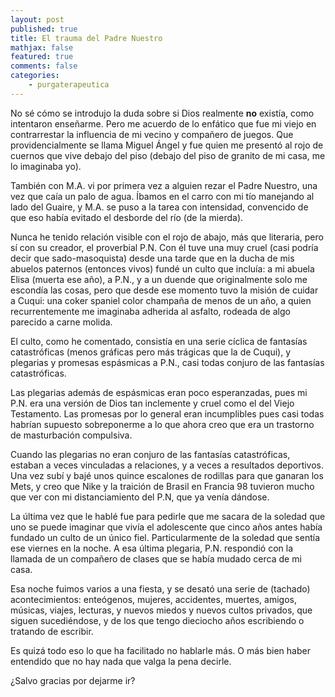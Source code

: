 ```yaml
---
layout: post
published: true
title: El trauma del Padre Nuestro
mathjax: false
featured: true
comments: false
categories: 
    - purgaterapeutica
---
```


No sé cómo se introdujo la duda sobre si Dios realmente **no** existía, como intentaron enseñarme. Pero me acuerdo de lo enfático que fue mi viejo en contrarrestar la influencia de mi vecino y compañero de juegos. Que providencialmente se llama Miguel Ángel y fue quien me presentó al rojo de cuernos que vive debajo del piso (debajo del piso de granito de mi casa, me lo imaginaba yo).

También con M.A. vi por primera vez a alguien rezar el Padre Nuestro, una vez que caía un palo de agua. Íbamos en el carro con mi tío manejando al lado del Guaire, y M.A. se puso a la tarea con intensidad, convencido de que eso había evitado el desborde del río (de la mierda).

Nunca he tenido relación visible con el rojo de abajo, más que literaria, pero sí con su creador, el proverbial P.N. Con él tuve una muy cruel (casi podría decir que sado-masoquista) desde una tarde que en la ducha de mis abuelos paternos (entonces vivos) fundé un culto que incluía: a mi abuela Elisa (muerta ese año), a P.N., y a un duende que originalmente solo me escondía las cosas, pero que desde ese momento tuvo la misión de cuidar a Cuqui: una coker spaniel color champaña de menos de un año, a quien recurrentemente me imaginaba adherida al asfalto, rodeada de algo parecido a carne molida.

El culto, como he comentado, consistía en una serie cíclica de fantasías catastróficas (menos gráficas pero más trágicas que la de Cuqui), y plegarias y promesas espásmicas a P.N., casi todas conjuro de las fantasías catastróficas.

Las plegarias además de espásmicas eran poco esperanzadas, pues mi P.N. era una versión de Dios tan inclemente y cruel como el del Viejo Testamento. Las promesas por lo general eran incumplibles pues casi todas habrían supuesto sobreponerme a lo que ahora creo que era un trastorno de masturbación compulsiva.

Cuando las plegarias no eran conjuro de las fantasías catastróficas, estaban a veces vinculadas a relaciones, y a veces a resultados deportivos. Una vez subí y bajé unos quince escalones de rodillas para que ganaran los Mets, y creo que Nike y la traición de Brasil en Francia 98 tuvieron mucho que ver con mi distanciamiento del P.N, que ya venía dándose.

La última vez que le hablé fue para pedirle que me sacara de la soledad que uno se puede imaginar que vivía el adolescente que cinco años antes había fundado un culto de un único fiel. Particularmente de la soledad que sentía ese viernes en la noche. A esa última plegaria, P.N. respondió con la llamada de un compañero de clases que se había mudado cerca de mi casa.

Esa noche fuimos varios a una fiesta, y se desató una serie de (tachado) acontecimientos: enteógenos, mujeres, accidentes, muertes, amigos, músicas, viajes, lecturas, y nuevos miedos y nuevos cultos privados, que siguen sucediéndose, y de los que tengo dieciocho años escribiendo o tratando de escribir.

Es quizá todo eso lo que ha facilitado no hablarle más. O más bien haber entendido que no hay nada que valga la pena decirle.

¿Salvo gracias por dejarme ir?

